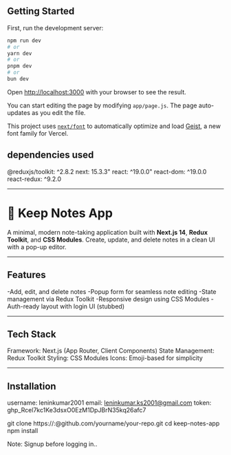 ## Getting Started

First, run the development server:

```bash
npm run dev
# or
yarn dev
# or
pnpm dev
# or
bun dev
```

Open [http://localhost:3000](http://localhost:3000) with your browser to see the result.

You can start editing the page by modifying `app/page.js`. The page auto-updates as you edit the file.

This project uses [`next/font`](https://nextjs.org/docs/app/building-your-application/optimizing/fonts) to automatically optimize and load [Geist](https://vercel.com/font), a new font family for Vercel.

## dependencies used
@reduxjs/toolkit: ^2.8.2
next: 15.3.3"
react: ^19.0.0"
react-dom: ^19.0.0
react-redux: ^9.2.0

---

# 📝 Keep Notes App

A minimal, modern note-taking application built with **Next.js 14**, **Redux Toolkit**, and **CSS Modules**. Create, update, and delete notes in a clean UI with a pop-up editor.

---

## Features

-Add, edit, and delete notes
-Popup form for seamless note editing
-State management via Redux Toolkit
-Responsive design using CSS Modules
-Auth-ready layout with login UI (stubbed)

---

## Tech Stack

Framework: Next.js (App Router, Client Components)
State Management: Redux Toolkit
Styling: CSS Modules
Icons: Emoji-based for simplicity

---

## Installation

username: leninkumar2001
email: leninkumar.ks2001@gmail.com
token: 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

git clone https://<username>:<token>@github.com/yourname/your-repo.git
cd keep-notes-app
npm install

Note: Signup before logging in..


